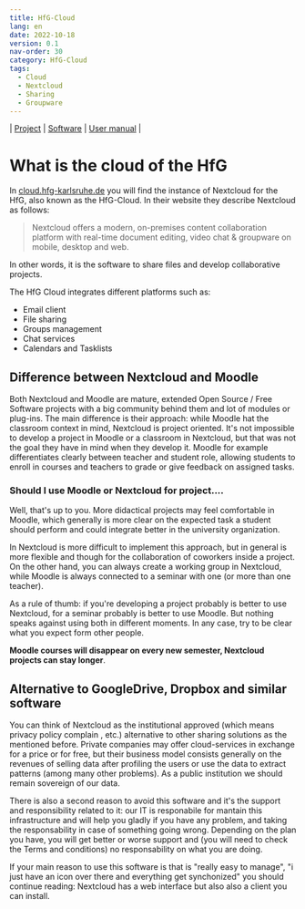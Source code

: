 ```yaml
---
title: HfG-Cloud
lang: en
date: 2022-10-18
version: 0.1
nav-order: 30
category: HfG-Cloud
tags:
  - Cloud
  - Nextcloud
  - Sharing
  - Groupware
---
```


| [Project](https://nextcloud.com/) | [Software](https://github.com/nextcloud/) | [User manual](https://docs.nextcloud.com/server/latest/user_manual/en/) |

# What is the cloud of the HfG

In [cloud.hfg-karlsruhe.de](cloud.hfg-karlsruhe.de) you will find the instance of Nextcloud for the HfG, also known as the HfG-Cloud. In their website they describe Nextcloud as follows:

> Nextcloud offers a modern, on-premises content collaboration platform with real-time document editing, video chat & groupware on mobile, desktop and web.

In other words, it is the software to share files and develop collaborative projects.

The HfG Cloud integrates different platforms such as:
* Email client
* File sharing
* Groups management
* Chat services
* Calendars and Tasklists


## Difference between Nextcloud and Moodle
Both Nextcloud and Moodle are mature, extended Open Source / Free Software projects with a big community behind them and lot of modules or plug-ins. The main difference is their approach: while Moodle hat the classroom context in mind, Nextcloud is project oriented. It's not impossible to develop a project in Moodle or a classroom in Nextcloud, but that was not the goal they have in mind when they develop it. Moodle for example differentiates clearly between teacher and student role, allowing students to enroll in courses and teachers to grade or give feedback on assigned tasks.

### Should I use Moodle or Nextcloud for project....
Well, that's up to you. More didactical projects may feel comfortable in Moodle, which generally is more clear on the expected task a student should perform and could integrate better in the university organization.

In Nextcloud is more difficult to implement this approach, but in general is more flexible and though for the collaboration of coworkers inside a project. On the other hand, you can always create a working group in Nextcloud, while Moodle is always connected to a seminar with one (or more than one teacher).

As a rule of thumb: if you're developing a project probably is better to use Nextcloud, for a seminar probably is better to use Moodle. But nothing speaks against using both in different moments. In any case, try to be clear what you expect form other people.

**Moodle courses will disappear on every new semester, Nextcloud projects can stay longer**.

## Alternative to GoogleDrive, Dropbox and similar software

You can think of Nextcloud as the institutional approved (which means privacy policy complain , etc.) alternative to other sharing solutions as the mentioned before. Private companies may offer cloud-services in exchange for a price or for free, but their business model consists generally on the revenues of selling data after profiling the users or use the data to extract patterns (among many other problems). As a public institution we should remain sovereign of our data.

There is also a second reason to avoid this software and it's the support and responsibility related to it: our IT is responabile for mantain this infrastructure and will help you gladly if you have any problem, and taking the responsability in case of something going wrong. Depending on the plan you have, you will get better or worse support and (you will need to check the Terms and conditions) no responsability on what you are doing.

If your main reason to use this software is that is "really easy to manage", "i just have an icon over there and everything get synchonized" you should continue reading: Nextcloud has a web interface but also also a client you can install.
